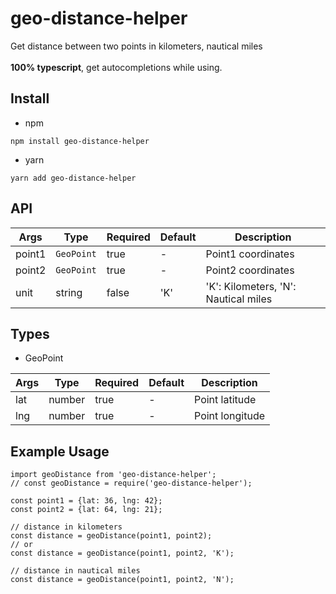# geo-distance-helper

Get distance between two points in kilometers, nautical miles
<br/>
<br/>
**100% typescript**, get autocompletions while using.

## Install

- npm

```
npm install geo-distance-helper
```

- yarn

```
yarn add geo-distance-helper
```

## API

| Args   | Type       | Required | Default | Description                          |
| ------ | ---------- | -------- | ------- | ------------------------------------ |
| point1 | `GeoPoint` | true     | -       | Point1 coordinates                   |
| point2 | `GeoPoint` | true     | -       | Point2 coordinates                   |
| unit   | string     | false    | 'K'     | 'K': Kilometers, 'N': Nautical miles |

## Types

- GeoPoint

| Args | Type   | Required | Default | Description     |
| ---- | ------ | -------- | ------- | --------------- |
| lat  | number | true     | -       | Point latitude  |
| lng  | number | true     | -       | Point longitude |

## Example Usage

```
import geoDistance from 'geo-distance-helper';
// const geoDistance = require('geo-distance-helper');

const point1 = {lat: 36, lng: 42};
const point2 = {lat: 64, lng: 21};

// distance in kilometers
const distance = geoDistance(point1, point2);
// or
const distance = geoDistance(point1, point2, 'K');

// distance in nautical miles
const distance = geoDistance(point1, point2, 'N');
```
